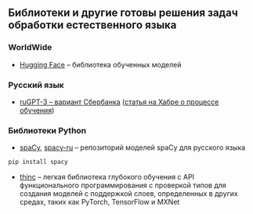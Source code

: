## Библиотеки и другие готовы решения задач обработки естественного языка

### WorldWide
- [Hugging Face](https://huggingface.co/) – библиотека обученных моделей

### Русский язык
- [ruGPT-3 – вариант Сбербанка](https://github.com/sberbank-ai/ru-gpts) ([статья на Хабре о процессе обучения](https://habr.com/ru/company/sberbank/blog/524522/?fbclid=IwAR2E3gx2MgZggqtMdD_5t7j333tAdz24VJXLxQX1zDqSo5GcYVj89ONV-18))

### Библиотеки Python
- [spaCy](https://spacy.io/usage/models), [spacy-ru](https://github.com/buriy/spacy-ru) – репозиторий моделей spaCy для русского языка
```bash
pip install spacy
```
- [thinc](https://github.com/explosion/thinc) – легкая библиотека глубокого обучения c API функционального программирования с проверкой типов для создания моделей с поддержкой слоев, определенных в других средах, таких как PyTorch, TensorFlow и MXNet